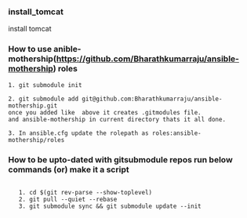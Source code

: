 ### install_tomcat
install tomcat

### How to use anible-mothership(https://github.com/Bharathkumarraju/ansible-mothership) roles

```
1. git submodule init

2. git submodule add git@github.com:Bharathkumarraju/ansible-mothership.git
once you added like  above it creates .gitmodules file.
and ansible-mothership in current directory thats it all done.

3. In ansible.cfg update the rolepath as roles:ansible-mothership/roles

```

### How to be upto-dated with gitsubmodule repos run  below commands (or) make it a script

```

   1. cd $(git rev-parse --show-toplevel)
   2. git pull --quiet --rebase
   3. git submodule sync && git submodule update --init

```

